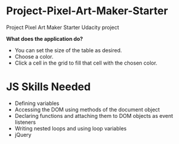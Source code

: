 # Project-Pixel-Art-Maker-Starter
Project Pixel Art Maker Starter Udacity project

**What does the application do?**
- You can set the size of the table as desired.
- Choose a color.
- Click a cell in the grid to fill that cell with the chosen color.

 # JS Skills Needed

- Defining variables 
- Accessing the DOM using methods of the document object
- Declaring functions and attaching them to DOM objects as event listeners
- Writing nested loops and using loop variables
- jQuery
